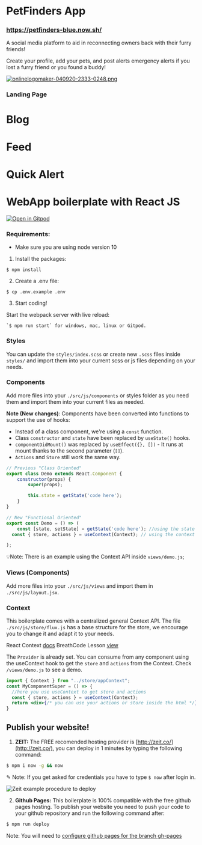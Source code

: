# PetFinders App
### https://petfinders-blue.now.sh/
A social media platform to aid in reconnecting owners back with their furry friends!

Create your profile, add your pets, and post alerts emergency alerts if you lost a furry friend or you found a buddy!

[![onlinelogomaker-040920-2333-0248.png](https://i.postimg.cc/MGQ39PLB/onlinelogomaker-040920-2333-0248.png)](https://postimg.cc/4KX1d5s4)

### Landing Page

# Blog

# Feed

# Quick Alert


# WebApp boilerplate with React JS
[![Open in Gitpod](https://gitpod.io/button/open-in-gitpod.svg)](https://gitpod.io#https://github.com/4GeeksAcademy/react-hello-webapp.git)

### Requirements:
- Make sure you are using node version 10

1. Install the packages:
```
$ npm install
```
2. Create a .env file:
```
$ cp .env.example .env
```
3. Start coding!

Start the webpack server with live reload:

```
`$ npm run start` for windows, mac, linux or Gitpod.
```

### Styles
You can update the `styles/index.scss` or create new `.scss` files inside `styles/` and import them into your current scss or js files depending on your needs.

### Components
Add more files into your `./src/js/components` or styles folder as you need them and import them into your current files as needed.

**Note (New changes)**: Components have been converted into functions to support the use of hooks:
* Instead of a class component, we're using a `const` function.
* Class `constructor` and `state` have been replaced by `useState()` hooks.
* `componentDidMount()` was replaced by `useEffect({}, [])` - It runs at mount thanks to the second parameter (`[]`).
* `Actions` and `Store` still work the same way.

```jsx
// Previous "Class Oriented"
export class Demo extends React.Component {
	constructor(props) {
		super(props);

		this.state = getState('code here');
	}
}

// New "Functional Oriented"
export const Demo = () => (
	const [state, setState] = getState('code here'); //using the state (if needed)
  const { store, actions } = useContext(Context); // using the context (if needed)

);
```

💡Note: There is an example using the Context API inside `views/demo.js`;

### Views (Components)
Add more files into your `./src/js/views` and import them in `./src/js/layout.jsx`.

### Context
This boilerplate comes with a centralized general Context API. The file `./src/js/store/flux.js` has a base structure for the store, we encourage you to change it and adapt it to your needs.

React Context [docs](https://reactjs.org/docs/context.html)
BreathCode Lesson [view](https://content.breatheco.de/lesson/react-hooks-explained)

The `Provider` is already set. You can consume from any component using the useContext hook to get the `store` and `actions` from the Context. Check `/views/demo.js` to see a demo.

```jsx
import { Context } from "../store/appContext";
const MyComponentSuper = () => {
  //here you use useContext to get store and actions
  const { store, actions } = useContext(Context);
  return <div>{/* you can use your actions or store inside the html */}</div>
}
```

## Publish your website!

1. **ZEIT:** The FREE recomended hosting provider is [http://zeit.co/](http://zeit.co/), you can deploy in 1 minutes by typing the following command:
```sh
$ npm i now -g && now
```
✎ Note: If you get asked for credentials you have to type `$ now` after login in.

![Zeit example procedure to deploy](https://ucarecdn.com/4041f971-8dd9-4dc2-84fb-4645ab42c856/)

2. **Github Pages:** This boilerplate is 100% compatible with the free github pages hosting.
To publish your website you need to push your code to your github repository and run the following command after:
```sh
$ npm run deploy
```
Note: You will need to [configure github pages for the branch gh-pages](https://help.github.com/articles/configuring-a-publishing-source-for-github-pages/#enabling-github-pages-to-publish-your-site-from-master-or-gh-pages)
